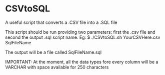 # CSVtoSQL
A useful script that converts a .CSV file into a .SQL file

This script should be run providing two parameters: first the .csv file and second the output .sql script name.
Eg:
$ ./CSVtoSQL.sh YourCSVHere.csv SqlFileName

The output will be a file called SqlFileName.sql

IMPORTANT: 
At the moment, all the data types fore every column will be a VARCHAR with space available for 250 characters
